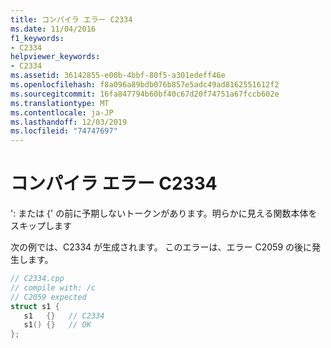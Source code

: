 ```yaml
---
title: コンパイラ エラー C2334
ms.date: 11/04/2016
f1_keywords:
- C2334
helpviewer_keywords:
- C2334
ms.assetid: 36142855-e00b-4bbf-80f5-a301edeff46e
ms.openlocfilehash: f8a096a89bdb076b857e5adc49ad8162551612f2
ms.sourcegitcommit: 16fa847794b60bf40c67d20f74751a67fccb602e
ms.translationtype: MT
ms.contentlocale: ja-JP
ms.lasthandoff: 12/03/2019
ms.locfileid: "74747697"
---
```

# <a name="compiler-error-c2334"></a>コンパイラ エラー C2334

': または {' の前に予期しないトークンがあります。明らかに見える関数本体をスキップします

次の例では、C2334 が生成されます。 このエラーは、エラー C2059 の後に発生します。

```cpp
// C2334.cpp
// compile with: /c
// C2059 expected
struct s1 {
   s1   {}   // C2334
   s1() {}   // OK
};
```
